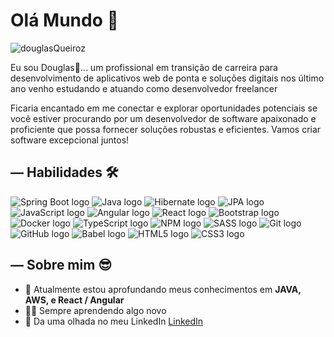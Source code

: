 
# Olá Mundo 👋


<p align="left"> <img src="https://komarev.com/ghpvc/?username=douglasliman&label=Profile%20views&color=0e75b6&style=flat" alt="douglasQueiroz" /> </p>

Eu sou Douglas👋... um profissional em transição de carreira para desenvolvimento de aplicativos web de ponta e soluções digitais nos último ano venho estudando e atuando como desenvolvedor freelancer

Ficaria encantado em me conectar e explorar oportunidades potenciais se você estiver procurando por um desenvolvedor de software apaixonado e proficiente que possa fornecer soluções robustas e eficientes. Vamos criar software excepcional juntos!

## — Habilidades 🛠️

<div align="left">
  <img src="https://img.shields.io/badge/Spring_Boot-6DB33F?logo=springboot&logoColor=white&style=for-the-badge" alt="Spring Boot logo" />
  <img src="https://img.shields.io/badge/Java_8%2C_11%2C_17-007396?logo=java&logoColor=white&style=for-the-badge" alt="Java logo" />
  <img src="https://img.shields.io/badge/Hibernate-59666C?logo=hibernate&logoColor=white&style=for-the-badge" alt="Hibernate logo" />
  <img src="https://img.shields.io/badge/JPA-00AEEF?logo=jpa&logoColor=white&style=for-the-badge" alt="JPA logo" />
  <img src="https://img.shields.io/badge/JavaScript-F7DF1E?logo=javascript&logoColor=black&style=for-the-badge" alt="JavaScript logo" />
  <img src="https://img.shields.io/badge/Angular-DD0031?logo=angular&logoColor=white&style=for-the-badge" alt="Angular logo" />
  <img src="https://img.shields.io/badge/React-61DAFB?logo=react&logoColor=white&style=for-the-badge" alt="React logo" />
  <img src="https://img.shields.io/badge/Bootstrap-563D7C?logo=bootstrap&logoColor=white&style=for-the-badge" alt="Bootstrap logo" />
  <img src="https://img.shields.io/badge/Docker-2496ED?logo=docker&logoColor=white&style=for-the-badge" alt="Docker logo" />
  <img src="https://img.shields.io/badge/TypeScript-3178C6?logo=typescript&logoColor=white&style=for-the-badge" alt="TypeScript logo" />
  <img src="https://img.shields.io/badge/NPM-CB3837?logo=npm&logoColor=white&style=for-the-badge" alt="NPM logo" />
  <img src="https://img.shields.io/badge/SASS-CC6699?logo=sass&logoColor=white&style=for-the-badge" alt="SASS logo" />
  <img src="https://img.shields.io/badge/Git-F05032?logo=git&logoColor=white&style=for-the-badge" alt="Git logo" />
  <img src="https://img.shields.io/badge/GitHub-181717?logo=github&logoColor=white&style=for-the-badge" alt="GitHub logo" />
  <img src="https://img.shields.io/badge/Babel-F9DC3E?logo=babel&logoColor=black&style=for-the-badge" alt="Babel logo" />
  <img src="https://img.shields.io/badge/HTML5-E34F26?logo=html5&logoColor=white&style=for-the-badge" alt="HTML5 logo" />
  <img src="https://img.shields.io/badge/CSS3-1572B6?logo=css3&logoColor=white&style=for-the-badge" alt="CSS3 logo" />
</div>




## — Sobre mim 😎

- 🌱 Atualmente estou aprofundando meus conhecimentos em **JAVA, AWS, e React / Angular**
- 👨‍💻 Sempre aprendendo algo novo
- 💼 Da uma olhada no meu LinkedIn [LinkedIn](https://www.linkedin.com/in/douglas-queiroz/)


